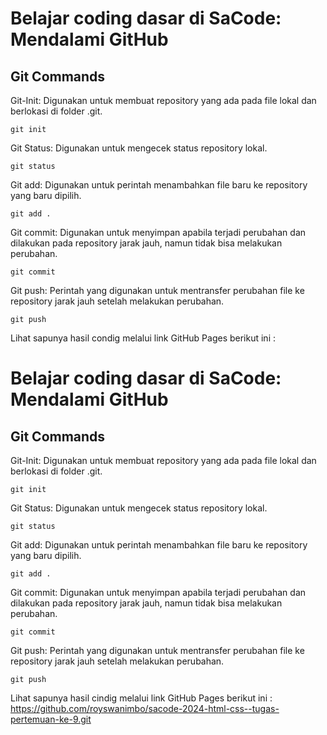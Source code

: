 # Belajar coding dasar di SaCode: Mendalami GitHub 

## Git Commands

Git-Init: Digunakan untuk membuat repository yang ada pada file lokal dan berlokasi di folder .git. 
```
git init
```
Git Status: Digunakan untuk mengecek status repository lokal. 
```
git status
```
Git add: Digunakan untuk perintah menambahkan file baru ke repository yang baru dipilih.
```
git add .
```
Git commit: Digunakan untuk menyimpan apabila terjadi perubahan dan dilakukan pada repository jarak jauh, namun tidak bisa melakukan perubahan. 
```
git commit
```

Git push: Perintah yang digunakan untuk mentransfer perubahan file ke repository jarak jauh setelah melakukan perubahan. 
```
git push
```
Lihat sapunya hasil condig melalui link GitHub Pages berikut ini :
# Belajar coding dasar di SaCode: Mendalami GitHub 

## Git Commands

Git-Init: Digunakan untuk membuat repository yang ada pada file lokal dan berlokasi di folder .git. 
```
git init
```
Git Status: Digunakan untuk mengecek status repository lokal. 
```
git status
```
Git add: Digunakan untuk perintah menambahkan file baru ke repository yang baru dipilih.
```
git add .
```
Git commit: Digunakan untuk menyimpan apabila terjadi perubahan dan dilakukan pada repository jarak jauh, namun tidak bisa melakukan perubahan. 
```
git commit
```

Git push: Perintah yang digunakan untuk mentransfer perubahan file ke repository jarak jauh setelah melakukan perubahan. 
```
git push
```
Lihat sapunya hasil cindig melalui link GitHub Pages berikut ini :
https://github.com/royswanimbo/sacode-2024-html-css--tugas-pertemuan-ke-9.git


